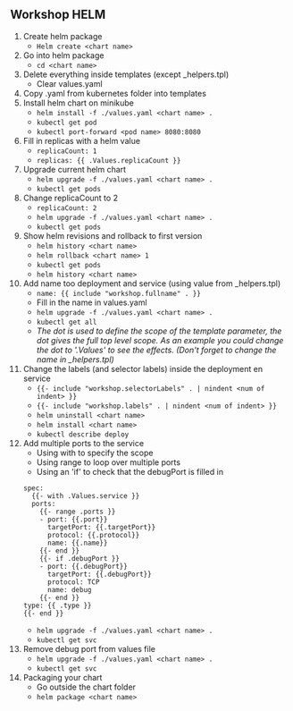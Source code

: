 ## Workshop HELM

1. Create helm package
    - ``Helm create <chart name>``
2. Go into helm package
    - ``cd <chart name>``
3. Delete everything inside templates (except _helpers.tpl)
   - Clear values.yaml
4. Copy .yaml from kubernetes folder into templates
5. Install helm chart on minikube
   - ``helm install -f ./values.yaml <chart name> .``
   - ``kubectl get pod``
   - ``kubectl port-forward <pod name> 8080:8080``
6. Fill in replicas with a helm value
   - ``replicaCount: 1``
   - ``replicas: {{ .Values.replicaCount }}``
7. Upgrade current helm chart
   - ``helm upgrade -f ./values.yaml <chart name> .``
   - ``kubectl get pods``
8. Change replicaCount to 2
   - ``replicaCount: 2``
   - ``helm upgrade -f ./values.yaml <chart name> .``
   - ``kubectl get pods``
9. Show helm revisions and rollback to first version
   - ``helm history <chart name>``
   - ``helm rollback <chart name> 1``
   - ``kubectl get pods``
   - ``helm history <chart name>``
10. Add name too deployment and service (using value from _helpers.tpl)
    - ``name: {{ include "workshop.fullname" . }}``
    - Fill in the name in values.yaml
    - ``helm upgrade -f ./values.yaml <chart name> .``
    - ``kubectl get all``
    - *The dot is used to define the scope of the template parameter, the dot gives the full top level scope. As an example you could change the dot to '.Values' to see the effects. (Don't forget to change the name in _helpers.tpl)*
11. Change the labels (and selector labels) inside the deployment en service
    - ``{{- include "workshop.selectorLabels" . | nindent <num of indent> }}``
    - ``{{- include "workshop.labels" . | nindent <num of indent> }}``
    - ``helm uninstall <chart name>``
    - ``helm install <chart name>``
    - ``kubectl describe deploy``
12. Add multiple ports to the service
    - Using with to specify the scope
    - Using range to loop over multiple ports
    - Using an 'if' to check that the debugPort is filled in
    ```
    spec:
      {{- with .Values.service }}
      ports:
        {{- range .ports }}
        - port: {{.port}}
          targetPort: {{.targetPort}}
          protocol: {{.protocol}}
          name: {{.name}}
        {{- end }}
        {{- if .debugPort }}
        - port: {{.debugPort}}
          targetPort: {{.debugPort}}
          protocol: TCP
          name: debug
        {{- end }}
    type: {{ .type }}
    {{- end }}
    ```
    - ``helm upgrade -f ./values.yaml <chart name> .``
    - ``kubectl get svc``
13. Remove debug port from values file
    - ``helm upgrade -f ./values.yaml <chart name> .``
    - ``kubectl get svc``
14. Packaging your chart
    - Go outside the chart folder
    - ``helm package <chart name>``
